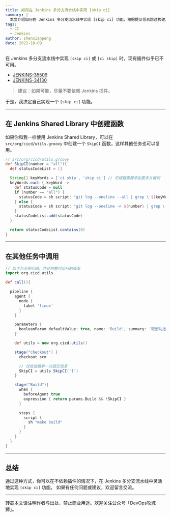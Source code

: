 ```yaml
---
title: 如何在 Jenkins 多分支流水线中实现 [skip ci]
summary: |
  本文介绍如何在 Jenkins 多分支流水线中实现 [skip ci] 功能，根据提交信息跳过构建。
tags:
  - CI
  - Jenkins
author: shenxianpeng
date: 2022-10-09
---
```


在 Jenkins 多分支流水线中实现 `[skip ci]` 或 `[ci skip]` 时，现有插件似乎已不可用。

* [JENKINS-35509](https://issues.jenkins.io/browse/JENKINS-35509)  
* [JENKINS-34130](https://issues.jenkins.io/browse/JENKINS-34130)  

> 建议：如果可能，尽量不要依赖 Jenkins 插件。

于是，我决定自己实现一个 `[skip ci]` 功能。

---

## 在 Jenkins Shared Library 中创建函数

如果你和我一样使用 Jenkins Shared Library，可以在 `src/org/cicd/utils.groovy` 中创建一个 `SkipCI` 函数，这样其他任务也可以复用。

```groovy
// src/org/cicd/utils.groovy
def SkipCI(number = "all"){
  def statusCodeList = []

  String[] keyWords = ['ci skip', 'skip ci'] // 可根据需要添加更多关键词
  keyWords.each { keyWord ->
    def statusCode = null
    if (number == "all") {
      statusCode = sh script: "git log --oneline --all | grep \'${keyWord}\'", returnStatus: true
    } else {
      statusCode = sh script: "git log --oneline -n ${number} | grep \'${keyWord}\'", returnStatus: true
    }
    statusCodeList.add(statusCode)
  }

  return statusCodeList.contains(0)
}
````

---

## 在其他任务中调用

```groovy
// 以下为示例代码，并非完整可运行的版本
import org.cicd.utils

def call(){

  pipeline {
    agent {
      node {
        label 'linux'
      }
    }

    parameters {
      booleanParam defaultValue: true, name: 'Build', summary: '取消勾选以跳过构建。'
    }

    def utils = new org.cicd.utils()

    stage("Checkout") {
      checkout scm

      // 仅检查最新一次提交信息
      SkipCI = utils.SkipCI('1')
    }

    stage("Build"){
      when {
        beforeAgent true
        expression { return params.Build && !SkipCI }
      }

      steps {
        script {
          sh "make build"
        }
      }
    }
  }
}
```

---

## 总结

通过这种方式，你可以在不依赖插件的情况下，在 Jenkins 多分支流水线中灵活地实现 `[skip ci]` 功能。
如果有任何问题或建议，欢迎留言交流。

---

转载本文请注明作者与出处，禁止商业用途。欢迎关注公众号「DevOps攻城狮」。
